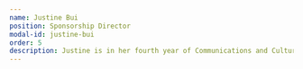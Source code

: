 ```yaml
---
name: Justine Bui
position: Sponsorship Director
modal-id: justine-bui
order: 5
description: Justine is in her fourth year of Communications and Culture with a minor in Computer Science and another in Visual Arts & Art History at the University of Calgary. She enjoys playing volleyball and likes to watch hockey as well. Aside from sports, she can be found drawing, reading, or on her laptop working on personal projects.
---
```

